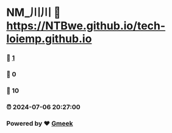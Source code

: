 # NM_川川 :link: https://NTBwe.github.io/tech-loiemp.github.io 
### :page_facing_up: [1](https://NTBwe.github.io/tech-loiemp.github.io/tag.html) 
### :speech_balloon: 0 
### :hibiscus: 10 
### :alarm_clock: 2024-07-06 20:27:00 
### Powered by :heart: [Gmeek](https://github.com/Meekdai/Gmeek)

